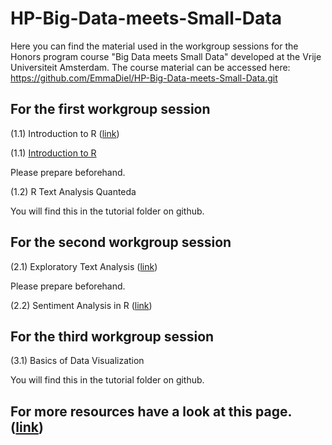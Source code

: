 # HP-Big-Data-meets-Small-Data

Here you can find the material used in the workgroup sessions for the Honors program course "Big Data meets Small Data" developed at the Vrije Universiteit Amsterdam. The course material can be accessed here: <https://github.com/EmmaDiel/HP-Big-Data-meets-Small-Data.git>

## For the first workgroup session

(1.1) Introduction to R ([link](https://htmlpreview.github.io/?https://github.com/EmmaDiel/HP-Big-Data-meets-Small-Data/blob/main/-1.1--Introduction-to-R.html))

(1.1) [Introduction to R](https://htmlpreview.github.io/?https://github.com/EmmaDiel/HP-Big-Data-meets-Small-Data/blob/main/-1.1--Introduction-to-R.html)

Please prepare beforehand.

(1.2) R Text Analysis Quanteda

You will find this in the tutorial folder on github.

## For the second workgroup session

(2.1) Exploratory Text Analysis ([link](https://htmlpreview.github.io/?https://github.com/mzamani2/R-for-BDSM/blob/master/tutorials/exploratory_text_analysis.html))

Please prepare beforehand.

(2.2) Sentiment Analysis in R ([link](https://htmlpreview.github.io/?https://github.com/mzamani2/R_for_SMA/blob/master/tutorials/Tutorial%204%20-%2011%20May/Tutorial_4/sentiment_analysis_in_R.html))

## For the third workgroup session

(3.1) Basics of Data Visualization

You will find this in the tutorial folder on github.

## For more resources have a look at this page. ([link](https://github.com/ccs-amsterdam/r-course-material))
